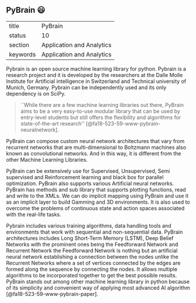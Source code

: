 ## PyBrain :smiley:


|          |                           |
| -------- | ------------------------- |
| title    | PyBrain                   | 
| status   | 10                        |
| section  | Application and Analytics |
| keywords | Application and Analytics |

Pybrain is an open source machine learning library for python. Pybrain is a research project and it is developed by the researchers at the Dalle Molle Institute for Artificial intelligence in Switzerland and Technical university of Munich, Germany. Pybrain can be independently used and its only dependency is on SciPy.

> ``While there are a few machine learning libraries out there, PyBrain aims to be a very easy-to-use modular library that can be used by entry-level students but still offers the flexibility and algorithms for state-of-the-art research'' [@fa18-523-59-www-pybrain-neuralnetwork].

PyBrain can compose custom neural network architectures that vary from recurrent networks that are multi-dimensional to Boltzmann machines also known as convolutional networks. And in this way, it is different from the other Machine Learning Libraries.

PyBrain can be extensively use for Supervised, Unsupervised, Semi supervised and Reinforcement learning and black box for parallel optimization. PyBrain also supports various Artificial neural networks. PyBrain has methods and sub library that supports plotting functions, read and write to the XMLs. We can do implicit mapping using PyBrain and use it as an implicit layer to build Gamming and 3D environments. It is also used to overcome the problems of continuous state and action spaces associated with the real-life tasks.

Pybrain includes various training algorithms, data handling tools and environments that work with sequential and non-sequential data. PyBrain architectures includes Long Short-Term Memory (LSTM), Deep Belief Networks with the prominent ones being the Feedforward Network and Recurrent Network the Feedforward Network is nothing but an artificial neural network establishing a connection between the nodes unlike the Recurrent Networks where a set of vertices connected by the edges are formed along the sequence by connecting the nodes. It allows multiple algorithms to be incorporated together to get the best possible results. PyBrain stands out among other machine learning library in python because of its simplicity and convenient way of applying most advanced AI algorithm [@fa18-523-59-www-pybrain-paper].
